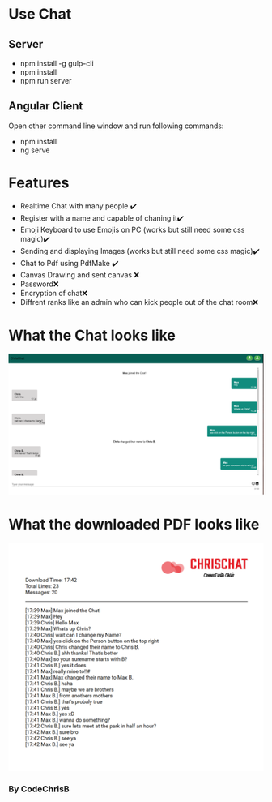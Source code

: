 
# Use Chat
##  Server

- npm install -g gulp-cli
- npm install
- npm run server


## Angular Client

Open other command line window and run following commands:

- npm install
- ng serve


# Features
- Realtime Chat with many people ✔️
- Register with a name and capable of chaning it✔️
- Emoji Keyboard to use Emojis on PC (works but still need some css magic)✔️
- Sending and displaying Images (works but still need some css magic)✔️
- Chat to Pdf using PdfMake ✔️
- Canvas Drawing and sent canvas ❌
- Password❌
- Encryption of chat❌
- Diffrent ranks like an admin who can kick people out of the chat room❌

# What the Chat looks like
![Pdf View](https://raw.githubusercontent.com/CodeChrisB/QuickDebugBackend/main/realChat.PNG)



# What the downloaded PDF looks like
![Pdf View](https://raw.githubusercontent.com/CodeChrisB/QuickDebugBackend/main/Chat.PNG)


### By CodeChrisB
